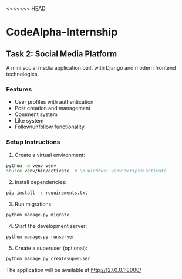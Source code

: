<<<<<<< HEAD
# CodeAlpha-Internship

## Task 2: Social Media Platform

A mini social media application built with Django and modern frontend technologies.

### Features
- User profiles with authentication
- Post creation and management
- Comment system
- Like system
- Follow/unfollow functionality

### Setup Instructions

1. Create a virtual environment:
```bash
python -m venv venv
source venv/bin/activate  # On Windows: venv\Scripts\activate
```

2. Install dependencies:
```bash
pip install -r requirements.txt
```

3. Run migrations:
```bash
python manage.py migrate
```

4. Start the development server:
```bash
python manage.py runserver
```

5. Create a superuser (optional):
```bash
python manage.py createsuperuser
```

The application will be available at http://127.0.0.1:8000/
